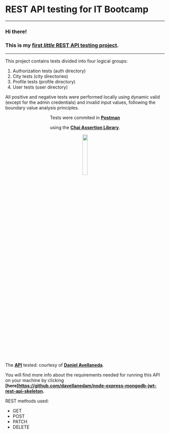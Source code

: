 <h1 class="code-line" data-line-start=0 data-line-end=1 ><a id="REST_API_testing_for_IT_Bootcamp_0"></a>REST API testing for IT Bootcamp</h1>
<hr>
<h3 class="code-line" data-line-start=2 data-line-end=3 ><a id="Hi_there_2"></a>Hi there!</h3>
<h3 class="code-line" data-line-start=3 data-line-end=4 ><a id="This_is_my_first_little_REST_API_testing_projecthttpsdocumentergetpostmancomview11984700TVeqbmW2_3"></a>This is my <a href="https://documenter.getpostman.com/view/11984700/TVeqbmW2"><strong>first <em>little</em> REST API testing project</strong></a>.</h3>
<hr>
<p class="has-line-data" data-line-start="6" data-line-end="7">This project contains tests divided into four logical groups:</p>
<ol>
<li class="has-line-data" data-line-start="7" data-line-end="8">Authorization tests (auth directory)</li>
<li class="has-line-data" data-line-start="8" data-line-end="9">City tests (city directories)</li>
<li class="has-line-data" data-line-start="9" data-line-end="10">Profile tests (profile directory)</li>
<li class="has-line-data" data-line-start="10" data-line-end="12">User tests (user directory)</li>
</ol>
<p class="has-line-data" data-line-start="12" data-line-end="13">All positive and negative tests were performed locally using dynamic valid (except for the admin credentials) and invalid input values, following the boundary value analysis principles.</p>
<p class="has-line-data" data-line-start="15" data-line-end="20">
  
  <p align="center">
  Tests were commited in <strong><a href="https://www.postman.com/">Postman</a></strong><br>
<img src="https://assets.getpostman.com/common-share/postman-github-logo.png" alt=""><br>
  </p>
  <p align="center">
using the <strong><a href="https://www.chaijs.com/">Chai Assertion Library</a></strong>.<br>
  </p>
  <p align="center">
<img align="center" width=18% height=18% src="https://seeklogo.com/images/C/chai-logo-F349805F7D-seeklogo.com.png" alt=""><br>
    </p>

The <strong><a href="https://github.com/davellanedam/node-express-mongodb-jwt-rest-api-skeleton">API</a></strong> tested: courtesy of <strong><a href="https://github.com/davellanedam">Daniel Avellaneda</a></strong>.</p> 

<p class="has-line-data" data-line-start="21" data-line-end="22">You will find more info about the requirements needed for running this API on your machine by clicking <strong>[here]<a href="https://github.com/davellanedam/node-express-mongodb-jwt-rest-api-skeleton">https://github.com/davellanedam/node-express-mongodb-jwt-rest-api-skeleton</a>.</strong></p>
<p class="has-line-data" data-line-start="23" data-line-end="24">REST methods used:</p>
<ul>
<li class="has-line-data" data-line-start="24" data-line-end="25">GET</li>
<li class="has-line-data" data-line-start="25" data-line-end="26">POST</li>
<li class="has-line-data" data-line-start="26" data-line-end="27">PATCH</li>
<li class="has-line-data" data-line-start="27" data-line-end="29">DELETE</li>
</ul>
